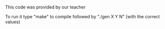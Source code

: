 This code was provided by our teacher

To run it type "make" to compile followed by "./gen X Y N" (with the correct values)